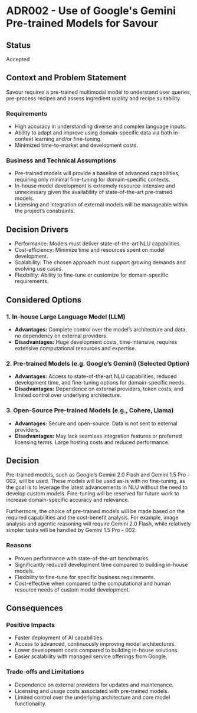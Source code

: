 # ADR002 - Use of Google's Gemini Pre-trained Models for Savour

## Status  
Accepted  

## Context and Problem Statement  
Savour requires a pre-trained multimodal model to understand user queries, pre-process recipes and assess ingredient quality and recipe suitability.

### Requirements  
- High accuracy in understanding diverse and complex language inputs.  
- Ability to adapt and improve using domain-specific data via both in-context learning and/or fine-tuning.
- Minimized time-to-market and development costs.  

### Business and Technical Assumptions  
- Pre-trained models will provide a baseline of advanced capabilities, requiring only minimal fine-tuning for domain-specific contexts.  
- In-house model development is extremely resource-intensive and unnecessary given the availability of state-of-the-art pre-trained models.  
- Licensing and integration of external models will be manageable within the project’s constraints. 

## Decision Drivers  
- Performance: Models must deliver state-of-the-art NLU capabilities.  
- Cost-efficiency: Minimize time and resources spent on model development.  
- Scalability: The chosen approach must support growing demands and evolving use cases.  
- Flexibility: Ability to fine-tune or customize for domain-specific requirements.

## Considered Options  

### 1. In-house Large Language Model (LLM)  
- **Advantages:** Complete control over the model’s architecture and data, no dependency on external providers.  
- **Disadvantages:** Huge development costs, time-intensive, requires extensive computational resources and expertise.

### 2. Pre-trained Models (e.g. Google’s Gemini) (Selected Option)  
- **Advantages:** Access to state-of-the-art NLU capabilities, reduced development time, and fine-tuning options for domain-specific needs.  
- **Disadvantages:** Dependence on external providers, token costs, and limited control over underlying architecture.

### 3. Open-Source Pre-trained Models (e.g., Cohere, Llama)  
- **Advantages:** Secure and open-source. Data is not sent to external providers.
- **Disadvantages:** May lack seamless integration features or preferred licensing terms. Large hosting costs and reduced performance.

## Decision  
Pre-trained models, such as Google’s Gemini 2.0 Flash and Gemini 1.5 Pro - 002, will be used. These models will be used as-is with no fine-tuning, as the goal is to leverage the latest advancements in NLU without the need to develop custom models. Fine-tuning will be reserved for future work to increase domain-specific accuracy and relevance.

Furthermore, the choice of pre-trained models will be made based on the required capabilities and the cost-benefit analysis. For example, image analysis and agentic reasoning will require Gemini 2.0 Flash, while relatively simpler tasks will be handled by Gemini 1.5 Pro - 002.

### Reasons  
- Proven performance with state-of-the-art benchmarks.  
- Significantly reduced development time compared to building in-house models.  
- Flexibility to fine-tune for specific business requirements.  
- Cost-effective when compared to the computational and human resource needs of custom model development.  

## Consequences  

### Positive Impacts  
- Faster deployment of AI capabilities.  
- Access to advanced, continuously improving model architectures.  
- Lower development costs compared to building in-house solutions.  
- Easier scalability with managed service offerings from Google.

### Trade-offs and Limitations  
- Dependence on external providers for updates and maintenance.  
- Licensing and usage costs associated with pre-trained models.  
- Limited control over the underlying architecture and core model functionality.  
